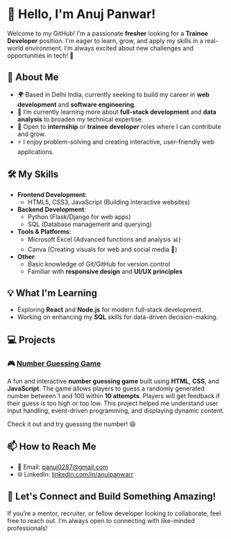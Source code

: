 # 👋 Hello, I'm Anuj Panwar!

Welcome to my GitHub! I'm a passionate **fresher** looking for a **Trainee Developer** position. I'm eager to learn, grow, and apply my skills in a real-world environment. I’m always excited about new challenges and opportunities in tech! 🚀

## 🌱 About Me
- 🌍 Based in Delhi India, currently seeking to build my career in **web development** and **software engineering**.
- 🔭 I’m currently learning more about **full-stack development** and **data analysis** to broaden my technical expertise.
- 💼 Open to **internship** or **trainee developer** roles where I can contribute and grow.
- ⚡ I enjoy problem-solving and creating interactive, user-friendly web applications.

## 🛠️ My Skills
- **Frontend Development**:
  - HTML5, CSS3, JavaScript (Building interactive websites)
- **Backend Development**:
  - Python (Flask/Django for web apps)
  - SQL (Database management and querying)
- **Tools & Platforms**:
  - Microsoft Excel (Advanced functions and analysis 📊)
  - Canva (Creating visuals for web and social media 🎨)
- **Other**:
  - Basic knowledge of Git/GitHub for version control
  - Familiar with **responsive design** and **UI/UX principles**

## 💡 What I'm Learning
- Exploring **React** and **Node.js** for modern full-stack development.
- Working on enhancing my **SQL** skills for data-driven decision-making.

## 💻 Projects

### 🎮 [Number Guessing Game](https://github.com/anujpanwarr/Number-Guessing-Game)
A fun and interactive **number guessing game** built using **HTML**, **CSS**, and **JavaScript**. The game allows players to guess a randomly generated number between 1 and 100 within **10 attempts**. Players will get feedback if their guess is too high or too low. This project helped me understand user input handling, event-driven programming, and displaying dynamic content.

Check it out and try guessing the number! 😄

## 📫 How to Reach Me
- 📧 Email: [panuj0287@gmail.com](mailto:panuj0287@gmail.com)
- 🌐 LinkedIn: [linkedin.com/in/anujpanwarr](linkedin.com/in/anuj-panwar-2a9089339)

## 🚀 Let's Connect and Build Something Amazing!
If you’re a mentor, recruiter, or fellow developer looking to collaborate, feel free to reach out. I’m always open to connecting with like-minded professionals!

